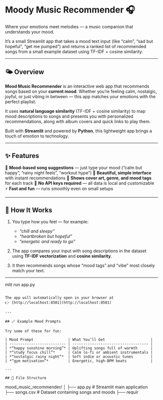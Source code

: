 # Moody Music Recommender 🎧
Where your emotions meet melodies — a music companion that understands your mood.

It’s a small Streamlit app that takes a mood text input (like “calm”, “sad but hopeful”, “get me pumped”) and returns a ranked list of recommended songs from a small example dataset using TF-IDF + cosine similarity.


---

## 🌤️ Overview

**Mood Music Recommender** is an interactive web app that recommends songs based on your **current mood**.
Whether you’re feeling calm, nostalgic, joyful, or just vibing in between — this app matches your emotions with the perfect playlist.

It uses **natural language similarity** (TF-IDF + cosine similarity) to map mood descriptions to songs and presents you with personalized recommendations, along with album covers and quick links to play them.

Built with **Streamlit** and powered by **Python**, this lightweight app brings a touch of emotion to technology.

---

## ✨ Features

🎵 **Mood-based song suggestions** — just type your mood (“calm but happy”, “rainy night feels”, “workout hype”)
💛 **Beautiful, simple interface** with instant recommendations
📀 **Shows cover art, genre, and mood tags** for each track
🌈 **No API keys required** — all data is local and customizable
⚡ **Fast and fun** — runs smoothly even on small setups

---

## 🧠 How It Works

1. You type how you feel — for example:

   * *“chill and sleepy”*
   * *“heartbroken but hopeful”*
   * *“energetic and ready to go”*

2. The app compares your input with song descriptions in the dataset using **TF-IDF vectorization** and **cosine similarity**.

3. It then recommends songs whose “mood tags” and “vibe” most closely match your text.

---



mlit run app.py
```

The app will automatically open in your browser at
👉 [http://localhost:8501](http://localhost:8501)

---

## 🪄 Example Mood Prompts

Try some of these for fun:

| Mood Prompt                | What You’ll Get                     |
| -------------------------- | ----------------------------------- |
| *“happy sunshine morning”* | Uplifting songs full of warmth      |
| *“study focus chill”*      | Calm lo-fi or ambient instrumentals |
| *“nostalgic rainy night”*  | Soft indie or acoustic tunes        |
| *“gym motivation”*         | Energetic, high-BPM beats           |

---

## 🧩 File Structure

```
mood_music_recommender/
│
├── app.py                  # Streamlit main application
├── songs.csv               # Dataset containing songs and moods
├── requir
```

